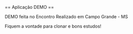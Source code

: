 == Aplicação DEMO ==

DEMO feita no Encontro Realizado em Campo Grande - MS

Fiquem a vontade para clonar e bons estudos!
